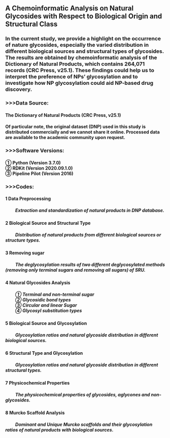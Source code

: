 ## A Chemoinformatic Analysis on Natural Glycosides with Respect to Biological Origin and Structural Class

### In the current study, we provide a highlight on the occurrence of nature glycosides, especially the varied distribution in different biological sources and structural types of glycosides. The results are obtained by chemoinformatic analysis of the Dictionary of Natural Products, which contains 264,071 records (CRC Press, v25.1). These findings could help us to interpret the preference of NPs’ glycosylation and to investigate how NP glycosylation could aid NP-based drug discovery.

### >>>Data Source:
<h4>The Dictionary of Natural Products (CRC Press, v25.1)</h4>

<h4>Of particular note, the original dataset (DNP) used in this study is distributed commercially and we cannot share it online. Processed data are available to the academic community upon request.</h4>

### >>>Software Versions:
<h4>
① Python (Version 3.7.0) <br>
② RDKit (Version 2020.09.1.0) <br>
③ Pipeline Pilot (Version 2016) <br>
</h4>

### >>>Codes:
<h4> 1 Data Preprocessing </h4>
<h5> &emsp;&emsp; Extraction and standardization of natural products in DNP database. </h5>

<h4> 2 Biological Source and Structural Type </h4>
<h5> &emsp;&emsp; Distribution of natural products from different biological sources or structure types. </h5>

<h4> 3 Removing sugar </h4>
<h5> &emsp;&emsp; The deglycosylation results of two different deglycosylated methods (removing only terminal sugars and removing all sugars) of SRU. </h5>

<h4> 4 Natural Glycosides Analysis </h4>
<h5> 
&emsp;&emsp; ① Terminal and non-terminal sugar <br>
&emsp;&emsp; ② Glycosidic bond types <br>
&emsp;&emsp; ③ Circular and linear Sugar <br>
&emsp;&emsp; ④ Glycosyl substitution types <br>
</h5>

<h4> 5 Biological Source and Glycosylation </h4>
<h5> &emsp;&emsp; Glycosylation ratios and natural glycoside distribution in different biological sources. </h5>

<h4> 6 Structural Type and Glycosylation </h4>
<h5> &emsp;&emsp; Glycosylation ratios and natural glycoside distribution in different structural types. </h5>

<h4> 7 Physicochemical Properties </h4>
<h5> &emsp;&emsp; The physicochemical properties of glycosides, aglycones and non-glycosides. </h5>

<h4> 8 Murcko Scaffold Analysis </h4>
<h5> &emsp;&emsp; Dominant and Unique Murcko scaffolds and their glycosylation ratios of natural products with biological sources. </h5>
